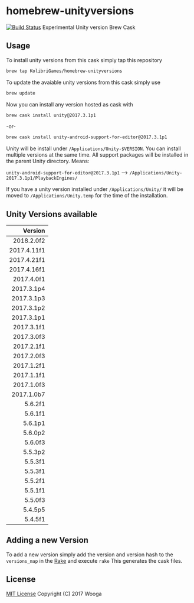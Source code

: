 homebrew-unityversions
======================

[![Build Status](https://travis-ci.org/wooga/homebrew-unityversions.svg?branch=master)](https://travis-ci.org/wooga/homebrew-unityversions)
Experimental Unity version Brew Cask 

Usage
-----

To install unity versions from this cask simply tap this repository

```bash
brew tap KolibriGames/homebrew-unityversions
```

To update the avaiable unity versions from this cask simply use

```bash
brew update
```

Now you can install any version hosted as cask with

```bash
brew cask install unity@2017.3.1p1
```

-or-

```bash
brew cask install unity-android-support-for-editor@2017.3.1p1
```

Unity will be install under `/Applications/Unity-$VERSION`. You can install multiple versions at the same time. All support packages will be installed in the parent Unity directory. Means:

`unity-android-support-for-editor@2017.3.1p1` --> `/Applications/Unity-2017.3.1p1/PlaybackEngines/`

If you have a unity version installed under `/Applications/Unity/` it will be moved to
`/Applications/Unity.temp` for the time of the installation.

Unity Versions available
------------------------

| Version     |
| ---------:  |
| 2018.2.0f2  |
| 2017.4.11f1 |
| 2017.4.21f1 |
| 2017.4.16f1 |
| 2017.4.0f1  |
| 2017.3.1p4  |
| 2017.3.1p3  |
| 2017.3.1p2  |
| 2017.3.1p1  |
| 2017.3.1f1  |
| 2017.3.0f3  |
| 2017.2.1f1  |
| 2017.2.0f3  |
| 2017.1.2f1  |
| 2017.1.1f1  |
| 2017.1.0f3  |
| 2017.1.0b7  |
| 5.6.2f1     |
| 5.6.1f1     |
| 5.6.1p1     |
| 5.6.0p2     |
| 5.6.0f3     |
| 5.5.3p2     |
| 5.5.3f1     |
| 5.5.3f1     |
| 5.5.2f1     |
| 5.5.1f1     |
| 5.5.0f3     |
| 5.4.5p5     |
| 5.4.5f1     |

Adding a new Version
--------------------
To add a new version simply add the version and version hash to the `versions_map` in the [Rake](Rakefile) and execute `rake`
This generates the cask files.

License
-------
[MIT License](LICENSE) Copyright (C) 2017 Wooga
